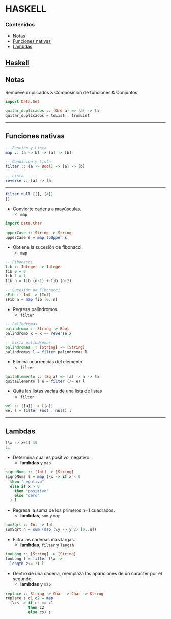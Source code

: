 # HASKELL
### Contenidos
- [Notas](#notas)
- [Funciones nativas](#nativas)
- [Lambdas](#lambdas)

[Haskell](http://aprendehaskell.es/)
---

<a name="notas"></a>
## Notas
Remueve duplicados & Composición de funciones & Conjuntos
```hs
import Data.Set

quitar_duplicados :: (Ord a) => [a] -> [a]
quitar_duplicados = toList . fromList
```

---
<a name="nativas"></a>
## Funciones nativas
```hs
-- Función y Lista
map :: (a -> b) -> [a] -> [b]

-- Condición y Lista
filter :: (a -> Bool) -> [a] -> [b]

-- Lista
reverse :: [a] -> [a]
```
---
```hs
filter null [[], [4]]
[]
```
- Convierte cadena a mayúsculas.
  - `map`
```hs
import Data.Char

upperCase :: String -> String
upperCase s = map toUpper s
```
- Obtiene la sucesión de fibonacci.
  - `map`
```hs
-- Fibonacci
fib :: Integer -> Integer
fib 0 = 0
fib 1 = 1
fib n = fib (n-1) + fib (n-2)

-- Sucesión de Fibonacci
sFib :: Int -> [Int]
sFib n = map fib [0..n]
```
- Regresa palíndromos.
  - `filter`
```hs
-- Palíndromas
palindromo :: String -> Bool
palindromo x = x == reverse x

-- Lista palíndromas
palindromas :: [String] -> [String]
palindromas l = filter palindromas l
```
- Elimina ocurrencias del elemento.
  - `filter`
```hs
quitaElemento :: (Eq a) => [a] -> a -> [a]
quitaElemento l e = filter (/= e) l
```
- Quita las listas vacías de una lista de listas
  - `filter`
```hs
wel :: [[a]] -> [[a]]
wel l = filter (not . null) l
```

---
<a name="Lambdas"></a>
## Lambdas
```hs
(\x -> x+1) 10
11
```
- Determina cual es positivo, negativo.
  - **lambdas** y `map`
```hs
signoNums :: [Int] -> [String]
signoNums l = map (\x -> if x < 0
  then "negativo"
  else if x > 0
    then "positivo"
    else "cero"
  ) l
```
- Regresa la suma de los primeros n+1 cuadrados.
  - **lambdas**, `sum` y `map`
```hs
sumSqrt :: Int -> Int
sumSqrt n = sum (map (\y -> y^2) [0..n])
```
- Filtra las cadenas más largas.
  - **lambdas**, `filter` y `length`
```hs
tooLong :: [String] -> [String]
tooLong l = filter (\x ->
  length z<= 7) l
```
- Dentro de una cadena, reemplaza las apariciones de un caracter por el segundo.
  - **lambdas** y `map`
```hs
replace :: String -> Char -> Char -> String
replace s c1 c2 = map
  (\cs -> if cs == c1
          then c2
          else cs) s
```
```hs
```
```hs
```
```hs
```
```hs
```
```hs
```
```hs
```
